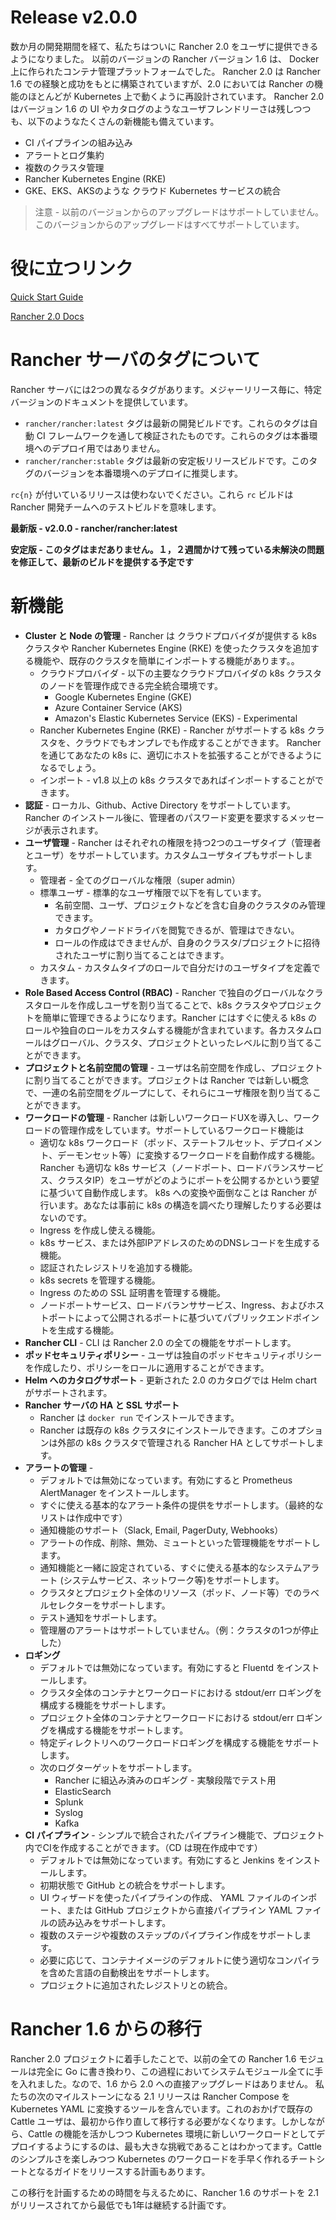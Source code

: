 # Release v2.0.0
数か月の開発期間を経て、私たちはついに Rancher 2.0 をユーザに提供できるようになりました。
以前のバージョンの Rancher バージョン 1.6 は、 Docker 上に作られたコンテナ管理プラットフォームでした。 Rancher 2.0 は Rancher 1.6 での経験と成功をもとに構築されていますが、2.0 においては Rancher の機能のほとんどが Kubernetes 上で動くように再設計されています。 Rancher 2.0 はバージョン 1.6 の UI やカタログのようなユーザフレンドリーさは残しつつも、以下のようなたくさんの新機能も備えています。

* CI パイプラインの組み込み
* アラートとログ集約
* 複数のクラスタ管理
* Rancher Kubernetes Engine (RKE)
* GKE、EKS、AKSのような クラウド Kubernetes サービスの統合

> 注意 - 以前のバージョンからのアップグレードはサポートしていません。このバージョンからのアップグレードはすべてサポートしています。

# 役に立つリンク

[Quick Start Guide](https://rancher.com/docs/rancher/v2.x/en/quick-start-guide/)

[Rancher 2.0 Docs](https://rancher.com/docs/rancher/v2.x/en/)

# Rancher サーバのタグについて
Rancher サーバには2つの異なるタグがあります。メジャーリリース毎に、特定バージョンのドキュメントを提供しています。

* ```rancher/rancher:latest``` タグは最新の開発ビルドです。これらのタグは自動 CI フレームワークを通して検証されたものです。これらのタグは本番環境へのデプロイ用ではありません。
* ```rancher/rancher:stable``` タグは最新の安定板リリースビルドです。このタグのバージョンを本番環境へのデプロイに推奨します。

```rc{n}``` が付いているリリースは使わないでください。これら ```rc``` ビルドは Rancher 開発チームへのテストビルドを意味します。

**最新版 - v2.0.0 - rancher/rancher:latest**

**安定版 - このタグはまだありません。１，２週間かけて残っている未解決の問題を修正して、最新のビルドを提供する予定です**

# 新機能

* **Cluster と Node の管理** - Rancher は クラウドプロバイダが提供する k8s クラスタや Rancher Kubernetes Engine (RKE) を使ったクラスタを追加する機能や、既存のクラスタを簡単にインポートする機能があります。。
    * クラウドプロバイダ - 以下の主要なクラウドプロバイダの k8s クラスタのノードを管理作成できる完全統合環境です。
        * Google Kubernetes Engine (GKE)
        * Azure Container Service (AKS)
        * Amazon's Elastic Kubernetes Service (EKS) - Experimental
    * Rancher Kubernetes Engine (RKE) - Rancher がサポートする k8s クラスタを、クラウドでもオンプレでも作成することができます。 Rancher を通じてあなたの k8s に、適切にホストを拡張することができるようになるでしょう。
    * インポート - v1.8 以上の k8s クラスタであればインポートすることができます。
* **認証** - ローカル、Github、Active Directory をサポートしています。Rancher のインストール後に、管理者のパスワード変更を要求するメッセージが表示されます。
* **ユーザ管理** - Rancher はそれぞれの権限を持つ2つのユーザタイプ（管理者とユーザ）をサポートしています。カスタムユーザタイプもサポートします。
    * 管理者 - 全てのグローバルな権限（super admin）
    * 標準ユーザ - 標準的なユーザ権限で以下を有しています。
        * 名前空間、ユーザ、プロジェクトなどを含む自身のクラスタのみ管理できます。
        * カタログやノードドライバを閲覧できるが、管理はできない。
        * ロールの作成はできませんが、自身のクラスタ/プロジェクトに招待されたユーザに割り当てることはできます。
    * カスタム - カスタムタイプのロールで自分だけのユーザタイプを定義できます。
* **Role Based Access Control (RBAC)**  - Rancher で独自のグローバルなクラスタロールを作成しユーザを割り当てることで、k8s クラスタやプロジェクトを簡単に管理できるようになります。Rancher にはすぐに使える k8s のロールや独自のロールをカスタムする機能が含まれています。各カスタムロールはグローバル、クラスタ、プロジェクトといったレベルに割り当てることができます。
* **プロジェクトと名前空間の管理** - ユーザは名前空間を作成し、プロジェクトに割り当てることができます。プロジェクトは Rancher では新しい概念で、一連の名前空間をグループにして、それらにユーザ権限を割り当てることができます。
* **ワークロードの管理** - Rancher は新しいワークロードUXを導入し、ワークロードの管理作成をしています。サポートしているワークロード機能は
    * 適切な k8s ワークロード（ポッド、ステートフルセット、デプロイメント、デーモンセット等）に変換するワークロードを自動作成する機能。 Rancher も適切な k8s サービス（ノードポート、ロードバランスサービス、クラスタIP）をユーザがどのようにポートを公開するかという要望に基づいて自動作成します。 k8s への変換や面倒なことは Rancher が行います。あなたは事前に k8s の構造を調べたり理解したりする必要はないのです。
    * Ingress を作成し使える機能。
    * k8s サービス、または外部IPアドレスのためのDNSレコードを生成する機能。
    * 認証されたレジストリを追加する機能。
    * k8s secrets を管理する機能。
    * Ingress のための SSL 証明書を管理する機能。
    * ノードポートサービス、ロードバランササービス、Ingress、およびホストポートによって公開されるポートに基づいてパブリックエンドポイントを生成する機能。
* **Rancher CLI** - CLI は Rancher 2.0 の全ての機能をサポートします。
* **ポッドセキュリティポリシー** - ユーザは独自のポッドセキュリティポリシーを作成したり、ポリシーをロールに適用することができます。
* **Helm へのカタログサポート** - 更新された 2.0 のカタログでは Helm chart がサポートされます。
* **Rancher サーバの HA と SSL サポート**
    * Rancher は ```docker run``` でインストールできます。
    * Rancher は既存の k8s クラスタにインストールできます。このオプションは外部の k8s クラスタで管理される Rancher HA としてサポートします。
* **アラートの管理** - 
    * デフォルトでは無効になっています。有効にすると Prometheus AlertManager をインストールします。
    * すぐに使える基本的なアラート条件の提供をサポートします。（最終的なリストは作成中です）
    * 通知機能のサポート（Slack, Email, PagerDuty, Webhooks）
    * アラートの作成、削除、無効、ミュートといった管理機能をサポートします。
    * 通知機能と一緒に設定されている、すぐに使える基本的なシステムアラート (システムサービス、ネットワーク等)をサポートします。
    * クラスタとプロジェクト全体のリソース（ポッド、ノード等）でのラベルセレクターをサポートします。
    * テスト通知をサポートします。
    * 管理層のアラートはサポートしていません。（例：クラスタの1つが停止した）
* **ロギング**
    * デフォルトでは無効になっています。有効にすると Fluentd をインストールします。
    * クラスタ全体のコンテナとワークロードにおける stdout/err ロギングを構成する機能をサポートします。
    * プロジェクト全体のコンテナとワークロードにおける stdout/err ロギングを構成する機能をサポートします。
    * 特定ディレクトリへのワークロードロギングを構成する機能をサポートします。
    * 次のログターゲットをサポートします。
        * Rancher に組込み済みのロギング - 実験段階でテスト用
        * ElasticSearch
        * Splunk
        * Syslog
        * Kafka
* **CI パイプライン** - シンプルで統合されたパイプライン機能で、プロジェクト内でCIを作成することができます。（CD は現在作成中です）
    * デフォルトでは無効になっています。有効にすると Jenkins をインストールします。
    * 初期状態で GitHub との統合をサポートします。
    * UI ウィザードを使ったパイプラインの作成、 YAML ファイルのインポート、または GitHub プロジェクトから直接パイプライン YAML ファイルの読み込みをサポートします。
    * 複数のステージや複数のステップのパイプライン作成をサポートします。
    * 必要に応じて、コンテナイメージのデフォルトに使う適切なコンパイラを含めた言語の自動検出をサポートします。
    * プロジェクトに追加されたレジストリとの統合。
# Rancher 1.6 からの移行
Rancher 2.0 プロジェクトに着手したことで、以前の全ての Rancher 1.6 モジュールは完全に Go に書き換わり、この過程においてシステムモジュール全てに手を入れました。なので、1.6 から 2.0 への直接アップグレードはありません。
 私たちの次のマイルストーンになる 2.1 リリースは Rancher Compose を Kubernetes YAML に変換するツールを含んでいます。これのおかげで既存の Cattle ユーザは、最初から作り直して移行する必要がなくなります。しかしながら、Cattle の機能を活かしつつ Kubernetes 環境に新しいワークロードとしてデプロイするようにするのは、最も大きな挑戦であることはわかってます。Cattle のシンプルさを楽しみつつ Kubernetes のワークロードを手早く作れるチートシートとなるガイドをリリースする計画もあります。

この移行を計画するための時間を与えるために、Rancher 1.6 のサポートを 2.1 がリリースされてから最低でも1年は継続する計画です。
